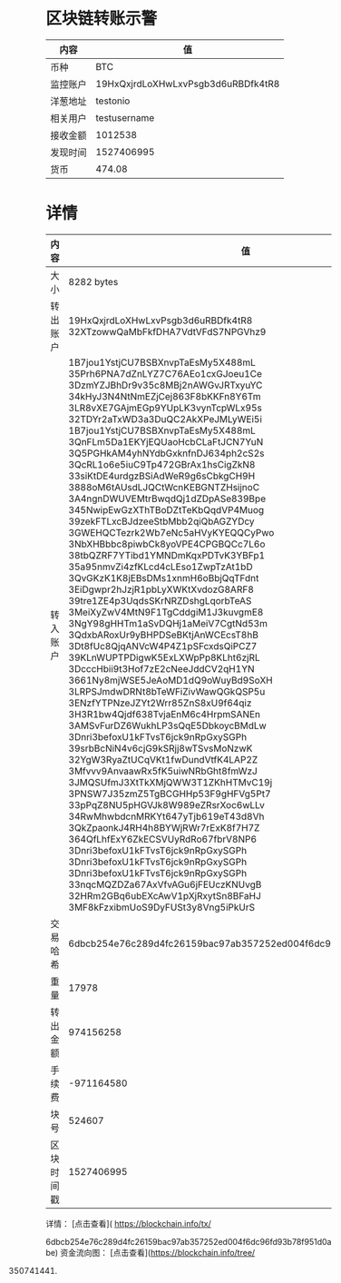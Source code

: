 ﻿# 区块链转账示警
|内容|值|
| ----- | ---- |
| 币种 | BTC |
|监控账户 | 19HxQxjrdLoXHwLxvPsgb3d6uRBDfk4tR8 |
 |洋葱地址 | testonio | 
 |相关用户 | testusername | 
|接收金额 | 1012538 |
|发现时间 |1527406995|
|货币 |474.08 |


# 详情
|内容|值|
| ---  |  ----- |
|大小   | 8282 bytes |
|转出账户 |  19HxQxjrdLoXHwLxvPsgb3d6uRBDfk4tR8<br/>  32XTzowwQaMbFkfDHA7VdtVFdS7NPGVhz9<br/>  |
|转入账户 |  1B7jou1YstjCU7BSBXnvpTaEsMy5X488mL<br/>  35Prh6PNA7dZnLYZ7C76AEo1cxGJoeu1Ce<br/>  3DzmYZJBhDr9v35c8MBj2nAWGvJRTxyuYC<br/>  34kHyJ3N4NtNmEZjCej863F8bKKFn8Y6Tm<br/>  3LR8vXE7GAjmEGp9YUpLK3vynTcpWLx95s<br/>  32TDYr2aTxWD3a3DuQC2AkXPeJMLyWEi5i<br/>  1B7jou1YstjCU7BSBXnvpTaEsMy5X488mL<br/>  3QnFLm5Da1EKYjEQUaoHcbCLaFtJCN7YuN<br/>  3Q5PGHkAM4yhNYdbGxknfnDJ634ph2cS2s<br/>  3QcRL1o6e5iuC9Tp472GBrAx1hsCigZkN8<br/>  33siKtDE4urdgzBSiAdWeR9g6sCbkgCH9H<br/>  3888oM6tAUsdLJQCtWcnKEBGNTZHsijnoC<br/>  3A4ngnDWUVEMtrBwqdQj1dZDpASe839Bpe<br/>  345NwipEwGzXThTBoDZtTeKbQqdVP4Muog<br/>  39zekFTLxcBJdzeeStbMbb2qiQbAGZYDcy<br/>  3GWEHQCTezrk2Wb7eNc5aHVyKYEQQCyPwo<br/>  3NbXHBbbc8piwbCk8yoVPE4CPGBQCc7L6o<br/>  38tbQZRF7YTibd1YMNDmKqxPDTvK3YBFp1<br/>  35a95nmvZi4zfKLcd4cLEso1ZwpTzAt1bD<br/>  3QvGKzK1K8jEBsDMs1xnmH6oBbjQqTFdnt<br/>  3EiDgwpr2hJzjR1pbLyXWKtXvdozG8ARF8<br/>  39tre1ZE4p3UqdsSKrNRZDshgLqorbTeAS<br/>  3MeiXyZwV4MtN9F1TgCddgiM1J3kuvgmE8<br/>  3NgY98gHHTm1aSvDQHj1aMeiV7CgtNd53m<br/>  3QdxbARoxUr9yBHPDSeBKtjAnWCEcsT8hB<br/>  3Dt8fUc8QjqANVcW4P4Z1pSFcxdsQiPCZ7<br/>  39KLnWUPTPDigwK5ExLXWpPp8KLht6zjRL<br/>  3DcccHbii9t3Hof7zE2cNeeJddCV2qH1YN<br/>  3661Ny8mjWSE5JeAoMD1dQ9oWuyBd9SoXH<br/>  3LRPSJmdwDRNt8bTeWFiZivWawQGkQSP5u<br/>  3ENzfYTPNzeJZYt2Wrr85ZnS8xU9f64qiz<br/>  3H3R1bw4Qjdf638TvjaEnM6c4HrpmSANEn<br/>  3AMSvFurDZ6WukhLP3sQqE5DbkoycBMdLw<br/>  3Dnri3befoxU1kFTvsT6jck9nRpGxySGPh<br/>  39srbBcNiN4v6cjG9kSRjj8wTSvsMoNzwK<br/>  32YgW3RyaZtUCqVKt1fwDundVtfK4LAP2Z<br/>  3Mfvvv9AnvaawRx5fK5uiwNRbGht8fmWzJ<br/>  3JMQSUfmJ3XtTkXMjQWW3T1ZKhHTMvC19j<br/>  3PNSW7J35zmZ5TgBCGHHp53F9gHFVg5Pt7<br/>  33pPqZ8NU5pHGVJk8W989eZRsrXoc6wLLv<br/>  34RwMhwbdcnMRKYt647yTjb619eT43d8Vh<br/>  3QkZpaonkJ4RH4h8BYWjRWr7rExK8f7H7Z<br/>  364QfLhfExY6ZkECSVUyRdRo67fbrV8NP6<br/>  3Dnri3befoxU1kFTvsT6jck9nRpGxySGPh<br/>  3Dnri3befoxU1kFTvsT6jck9nRpGxySGPh<br/>  3Dnri3befoxU1kFTvsT6jck9nRpGxySGPh<br/>  33nqcMQZDZa67AxVfvAGu6jFEUczKNUvgB<br/>  32HRm2GBq6ubEXcAwV1pXjRxytSn8BFaHJ<br/>  3MF8kFzxibmUoS9DyFUSt3y8Vng5iPkUrS<br/>  |
|交易哈希 | 6dbcb254e76c289d4fc26159bac97ab357252ed004f6dc96fd93b78f951d0abe |
|重量 | 17978 |
|转出金额 | 974156258 |
|手续费 | -971164580 |
|块号 |524607|
|区块时间戳 | 1527406995 |


详情： [点击查看]( https://blockchain.info/tx/ 

6dbcb254e76c289d4fc26159bac97ab357252ed004f6dc96fd93b78f951d0abe)
资金流向图： [点击查看](https://blockchain.info/tree/ 

350741441)
